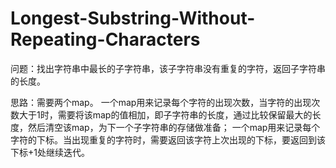 # Longest-Substring-Without-Repeating-Characters

问题：找出字符串中最长的子字符串，该子字符串没有重复的字符，返回子字符串的长度。

思路：需要两个map。
     一个map用来记录每个字符的出现次数，当字符的出现次数大于1时，需要将该map的值相加，即子字符串的长度，通过比较保留最大的长度，然后清空该map，为下一个子字符串的存储做准备；
     一个map用来记录每个字符的下标。当出现重复的字符时，需要返回该字符上次出现的下标，要返回到该下标+1处继续迭代。
